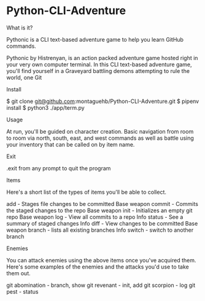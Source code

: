 # Python-CLI-Adventure

What is it?

Pythonic is a CLI text-based adventure game to help you learn GitHub commands.

Pythonic by Histrenyan, is an action packed adventure game hosted right in your very own computer terminal. In this CLI text-based adventure game, you'll find yourself in a Graveyard battling demons attempting to rule the world, one Git

Install

$ git clone git@github.com:montaguehb/Python-CLI-Adventure.git
$ pipenv install
$ python3 ./app/term.py

Usage

At run, you'll be guided on character creation. Basic navigation from room to room via north, south, east, and west commands as well as battle using your inventory that can be called on by item name.

Exit

.exit from any prompt to quit the program

Items

Here's a short list of the types of items you'll be able to collect.

add - Stages file changes to be committed Base weapon
commit - Commits the staged changes to the repo Base weapon
init - Initializes an empty git repo Base weapon
log - View all commits to a repo Info
status - See a summary of staged changes Info
diff - View changes to be committed Base weapon
branch - lists all existing branches Info
switch - switch to another branch

Enemies

You can attack enemies using the above items once you've acquired them. Here's some examples of the enemies and the attacks you'd use to take them out.

git abomination - branch, show
git revenant - init, add
git scorpion - log
git pest - status

